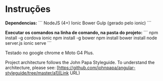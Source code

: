 # Instruções

**Dependencias:**
´´´
NodeJS (4+)
Ionic
Bower
Gulp (gerado pelo ionic)
´´´

**Executar os comandos na linha de comando, na pasta do projeto:**
´´´
npm install -g cordova ionic
npm install -g bower
npm install
bower install
node server.js
ionic serve
´´´

Testado no google chrome e Moto G4 Plus.

Project architecture follows the John Papa Styleguide. To understand the architecture, please see:
[https://github.com/johnpapa/angular-styleguide/tree/master/a1](Link URL)
